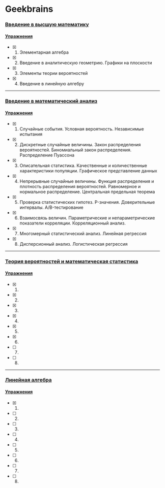 # Geekbrains

### [Введение в высшую математику](https://geekbrains.ru/courses/477)
#### [Упражнения](https://github.com/Christinayar/Maths/tree/master/GU%20Introduction%20to%20Higher%20Maths)
- [x] 1. Элементарная алгебра
- [x] 2. Введение в аналитическую геометрию. Графики на плоскости
- [x] 3. Элементы теории вероятностей
- [x] 4. Введение в линейную алгебру

***
### [Введение в математический анализ]()
#### [Упражнения](https://github.com/Christinayar/Maths/tree/master/GU%20Calculus)
- [x] 1. Случайные события. Условная вероятность. Независимые испытания
- [x] 2. Дискретные случайные величины. Закон распределения вероятностей. Биномиальный закон распределения. Распределение Пуассона
- [x] 3. Описательная статистика. Качественные и количественные характеристики популяции. Графическое представление данных
- [x] 4. Непрерывные случайные величины. Функция распределения и плотность распределения вероятностей. Равномерное и нормальное распределение. Центральная предельная теорема
- [x] 5. Проверка статистических гипотез. P-значения. Доверительные интервалы. A/B-тестирование
- [x] 6. Взаимосвязь величин. Параметрические и непараметрические показатели корреляции. Корреляционный анализ.
- [x] 7. Многомерный статистический анализ. Линейная регрессия
- [x] 8. Дисперсионный анализ. Логистическая регрессия

***
### [Теория вероятностей и математическая статистика]()
#### [Упражнения](https://github.com/Christinayar/Maths/tree/master/GU%20Probability%20Theory%20%26%20Math%20Statistics)
- [x] 1. 
- [x] 2. 
- [x] 3. 
- [x] 4. 
- [x] 5. 
- [x] 6. 
- [ ] 7. 
- [ ] 8. 

***
### [Линейная алгебра]() 
#### [Упражнения]()
- [x] 1. 
- [ ] 2. 
- [ ] 3. 
- [ ] 4. 
- [ ] 5. 
- [ ] 6. 
- [ ] 7. 
- [ ] 8. 
